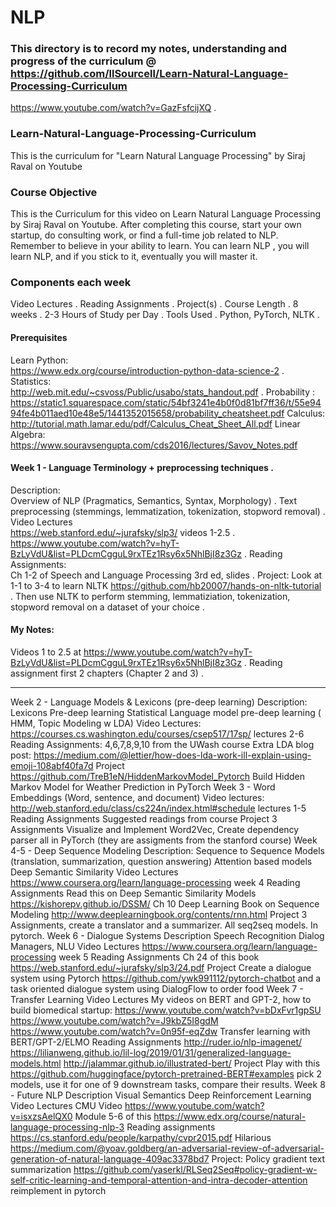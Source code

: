 # NLP
### This directory is to record my notes, understanding and progress of the curriculum @ https://github.com/llSourcell/Learn-Natural-Language-Processing-Curriculum

https://www.youtube.com/watch?v=GazFsfcijXQ . 

### Learn-Natural-Language-Processing-Curriculum
This is the curriculum for "Learn Natural Language Processing" by Siraj Raval on Youtube

### Course Objective
This is the Curriculum for this video on Learn Natural Language Processing by Siraj Raval on Youtube. After completing this course, start your own startup, do consulting work, or find a full-time job related to NLP. Remember to believe in your ability to learn. You can learn NLP , you will learn NLP, and if you stick to it, eventually you will master it.

### Components each week
Video Lectures . 
Reading Assignments . 
Project(s) . 
Course Length . 
8 weeks . 
2-3 Hours of Study per Day . 
Tools Used . 
Python, PyTorch, NLTK . 

#### Prerequisites
Learn Python:<br/>
https://www.edx.org/course/introduction-python-data-science-2 . 
Statistics:<br/> http://web.mit.edu/~csvoss/Public/usabo/stats_handout.pdf . 
Probability :<br/>https://static1.squarespace.com/static/54bf3241e4b0f0d81bf7ff36/t/55e9494fe4b011aed10e48e5/1441352015658/probability_cheatsheet.pdf
Calculus:<br/> http://tutorial.math.lamar.edu/pdf/Calculus_Cheat_Sheet_All.pdf
Linear Algebra:<br/> https://www.souravsengupta.com/cds2016/lectures/Savov_Notes.pdf

#### Week 1 - Language Terminology + preprocessing techniques .  
Description:  
Overview of NLP (Pragmatics, Semantics, Syntax, Morphology) . 
Text preprocessing (stemmings, lemmatization, tokenization, stopword removal) . 
Video Lectures  
https://web.stanford.edu/~jurafsky/slp3/ videos 1-2.5 . 
https://www.youtube.com/watch?v=hyT-BzLyVdU&list=PLDcmCgguL9rxTEz1Rsy6x5NhlBjI8z3Gz . 
Reading Assignments:  
Ch 1-2 of Speech and Language Processing 3rd ed, slides . 
Project:
Look at 1-1 to 3-4 to learn NLTK https://github.com/hb20007/hands-on-nltk-tutorial . 
Then use NLTK to perform stemming, lemmatiziation, tokenization, stopword removal on a dataset of your choice . 

#### My Notes:  
Videos 1 to 2.5 at https://www.youtube.com/watch?v=hyT-BzLyVdU&list=PLDcmCgguL9rxTEz1Rsy6x5NhlBjI8z3Gz . 
Reading assignment first 2 chapters (Chapter 2 and 3) .   



------------------------------------------------------------------------------------------------------------------------------
Week 2 - Language Models & Lexicons (pre-deep learning)
Description:
Lexicons
Pre-deep learning Statistical Language model pre-deep learning ( HMM, Topic Modeling w LDA)
Video Lectures:
https://courses.cs.washington.edu/courses/csep517/17sp/ lectures 2-6
Reading Assignments:
4,6,7,8,9,10 from the UWash course
Extra
LDA blog post: https://medium.com/@lettier/how-does-lda-work-ill-explain-using-emoji-108abf40fa7d
Project
https://github.com/TreB1eN/HiddenMarkovModel_Pytorch Build Hidden Markov Model for Weather Prediction in PyTorch
Week 3 - Word Embeddings (Word, sentence, and document)
Video lectures:
http://web.stanford.edu/class/cs224n/index.html#schedule lectures 1-5
Reading Assignments
Suggested readings from course
Project
3 Assignments Visualize and Implement Word2Vec, Create dependency parser all in PyTorch (they are assigments from the stanford course)
Week 4-5 - Deep Sequence Modeling
Description:
Sequence to Sequence Models (translation, summarization, question answering)
Attention based models
Deep Semantic Similarity
Video Lectures
https://www.coursera.org/learn/language-processing week 4
Reading Assignments
Read this on Deep Semantic Similarity Models https://kishorepv.github.io/DSSM/
Ch 10 Deep Learning Book on Sequence Modeling http://www.deeplearningbook.org/contents/rnn.html
Project
3 Assignments, create a translator and a summarizer. All seq2seq models. In pytorch.
Week 6 - Dialogue Systems
Description
Speech Recognition
Dialog Managers, NLU
Video Lectures
https://www.coursera.org/learn/language-processing week 5
Reading Assignments
Ch 24 of this book https://web.stanford.edu/~jurafsky/slp3/24.pdf
Project
Create a dialogue system using Pytorch https://github.com/ywk991112/pytorch-chatbot and a task oriented dialogue system using DialogFlow to order food
Week 7 - Transfer Learning
Video Lectures
My videos on BERT and GPT-2, how to build biomedical startup:
https://www.youtube.com/watch?v=bDxFvr1gpSU
https://www.youtube.com/watch?v=J9kbZ5I8gdM
https://www.youtube.com/watch?v=0n95f-eqZdw
Transfer learning with BERT/GPT-2/ELMO
Reading Assignments
http://ruder.io/nlp-imagenet/
https://lilianweng.github.io/lil-log/2019/01/31/generalized-language-models.html
http://jalammar.github.io/illustrated-bert/
Project
Play with this https://github.com/huggingface/pytorch-pretrained-BERT#examples pick 2 models, use it for one of 9 downstream tasks, compare their results.
Week 8 - Future NLP
Description
Visual Semantics
Deep Reinforcement Learning
Video Lectures
CMU Video https://www.youtube.com/watch?v=isxzsAelQX0
Module 5-6 of this https://www.edx.org/course/natural-language-processing-nlp-3
Reading assignments
https://cs.stanford.edu/people/karpathy/cvpr2015.pdf
Hilarious https://medium.com/@yoav.goldberg/an-adversarial-review-of-adversarial-generation-of-natural-language-409ac3378bd7
Project:
Policy gradient text summarization https://github.com/yaserkl/RLSeq2Seq#policy-gradient-w-self-critic-learning-and-temporal-attention-and-intra-decoder-attention reimplement in pytorch
